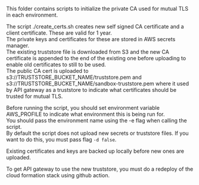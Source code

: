 This folder contains scripts to initialize the private CA used for mutual TLS in each environment.

The script ./create_certs.sh creates new self signed CA certificate and a client certificate. These are valid for 1 year.  
The private keys and certificates for these are stored in AWS secrets manager.  
The existing truststore file is downloaded from S3 and the new CA certificate is appended to the end of the existing one before uploading to enable old certificates to still to be used.  
The public CA cert is uploaded to s3://TRUSTSTORE_BUCKET_NAME/truststore.pem and s3://TRUSTSTORE_BUCKET_NAME/sandbox-truststore.pem where it used by API gateway as a truststore to indicate what certificates should be trusted for mutual TLS.

Before running the script, you should set environment variable AWS_PROFILE to indicate what environment this is being run for.  
You should pass the environment name using the -e flag when calling the script.  
By default the script does not upload new secrets or truststore files. If you want to do this, you must pass flag `-d false`.

Existing certificates and keys are backed up locally before new ones are uploaded.

To get API gateway to use the new truststore, you must do a redeploy of the cloud formation stack using github action.
